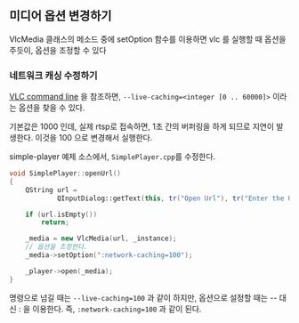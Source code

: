 ## 미디어 옵션 변경하기
VlcMedia 클래스의 메소드 중에 setOption 함수를 이용하면 vlc 를 실행할 때 옵션을 주듯이, 옵션을 조정할 수 있다

### 네트워크 캐싱 수정하기
[VLC command line](https://wiki.videolan.org/VLC_command-line_help/) 을 참조하면, `--live-caching=<integer [0 .. 60000]>` 이라는 옵션을 찾을 수 있다. 

기본값은 1000 인데, 실제 rtsp로 접속하면, 1초 간의 버퍼링을 하게 되므로 지연이 발생한다. 이것을 100 으로 변경해서 실행한다.

simple-player 예제 소스에서, `SimplePlayer.cpp`를 수정한다.

```cpp
void SimplePlayer::openUrl()
{
    QString url =
            QInputDialog::getText(this, tr("Open Url"), tr("Enter the URL you want to play"));

    if (url.isEmpty())
        return;

    _media = new VlcMedia(url, _instance);
    // 옵션을 조정한다.
    _media->setOption(":network-caching=100");

    _player->open(_media);
}

```
명령으로 넘길 때는 `--live-caching=100` 과 같이 하지만, 옵션으로 설정할 때는 -- 대신 : 을 이용한다. 즉, `:network-caching=100` 과 같이 된다.
